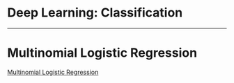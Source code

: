 # Deep Learning: Classification

---

# Multinomial Logistic Regression

[Multinomial Logistic Regression](Deep%20Learning%20Classification%20a65c0c3f7dff4b768be4ce1f4b80df5b/Multinomial%20Logistic%20Regression%20f3ffd493ae5743c9b222e9c57e1c281b.md)